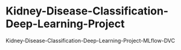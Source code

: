 # Kidney-Disease-Classification-Deep-Learning-Project
Kidney-Disease-Classification-Deep-Learning-Project-MLflow-DVC
